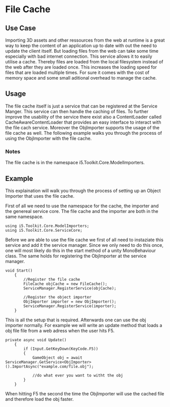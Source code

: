 # File Cache

## Use Case

Importing 3D assets and other ressources from the web at runtime is a great way to keep the content of an application up to date with out the need to update the client itself. But loading files from the web can take some time especially with bad internet connection. This service allows it to easily utilise a cache. Thereby files are loaded from the local filesystem instead of the web after they are loaded once. This increases the loading speed for files that are loaded multiple times. For sure it comes with the cost of memory space and some small aditional overhead to manage the cache.

## Usage

The file cache itself is just a service that can be registered at the Service Manger. This service can then handle the caching of files. To further improve the usability of the service there exist also a ContentLoader called CacheAwareContentLoader that provides an easy interface to interact with the file cach service. Moreover the ObjImporter supports the usage of the file cache as well. The following example walks you through the process of using the ObjImporter with the file cache.

### Notes

The file cache is in the namespace i5.Toolkit.Core.ModelImporters.

## Example

This explaination will walk you through the process of setting up an Object Importer that uses the file cache.

First of all we need to use the namespace for the cache, the importer and the genereal service core. The file cache and the importer are both in the same namespace.

```[C#]
using i5.Toolkit.Core.ModelImporters;
using i5.Toolkit.Core.ServiceCore;
```

Before we are able to use the file cache we first of all need to instaziate this service and add it the service manager. Since we only need to do this once, one will most likely do this in the start method of a unity MonoBehaviour class. The same holds for registering the ObjImporter at the service manager.

```[C#]
void Start()
    {
        //Register the file cache
        FileCache objCache = new FileCache();
        ServiceManager.RegisterService(objCache);

        //Register the object importer
        ObjImporter importer = new ObjImporter();
        ServiceManager.RegisterService(importer);
    }
```

This is all the setup that is required. Afterwards one can use the obj importer normally. For example we will write an update method that loads a obj file file from a web adress when the user hits F5.

```[C#]
private async void Update()
    {
        if (Input.GetKeyDown(KeyCode.F5))
        {
            GameObject obj = await ServiceManager.GetService<ObjImporter>().ImportAsync("example.com/file.obj");

            //do what ever you want to witht the obj
        }
    }
```

When hitting F5 the second the time the ObjImporter will use the cached file and therefore load the obj faster.